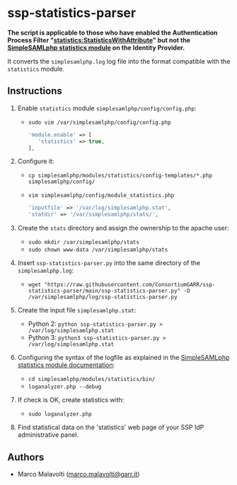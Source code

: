 # ssp-statistics-parser

**The script is applicable to those who have enabled the Authentication Process Filter "[statistics:StatisticsWithAttribute](https://simplesamlphp.org/docs/contrib_modules/statistics/authproc_statisticswithattribute.html)" but not the [SimpleSAMLphp statistics module](https://simplesamlphp.org/docs/contrib_modules/statistics/statistics.html) on the Identity Provider.**

It converts the `simplesamlphp.log` log file into the format compatible with the `statistics` module.

## Instructions

1. Enable `statistics` module `simplesamlphp/config/config.php`:
   * `sudo vim /var/simplesamlphp/config/config.php`
   
     ```php
     'module.enable' => [
        'statistics' => true,
     ],
     ```

2. Configure it:
   * `cp simplesamlphp/modules/statistics/config-templates/*.php simplesamlphp/config/`
   * `vim simplesamlphp/config/module_statistics.php`
   
     ```php
     'inputfile' => '/var/log/simplesamlphp.stat',
     'statdir' => '/var/simplesamlphp/stats/',
     ```

3. Create the `stats` directory and assign the ownership to the apache user:
   * `sudo mkdir /var/simplesamlphp/stats`
   * `sudo chown www-data /var/simplesamlphp/stats`
   
4. Insert `ssp-statistics-parser.py` into the same directory of the `simplesamlphp.log`:
   * `wget "https://raw.githubusercontent.com/ConsortiumGARR/ssp-statistics-parser/main/ssp-statistics-parser.py" -O /var/simplesamlphp/log/ssp-statistics-parser.py`

5. Create the input file `simplesamlphp.stat`:
   * Python 2: `python ssp-statistics-parser.py > /var/log/simplesamlphp.stat`
   * Python 3: `python3 ssp-statistics-parser.py > /var/log/simplesamlphp.stat`

6. Configuring the syntax of the logfile as explained in the [SimpleSAMLphp statistics module documentation](https://simplesamlphp.org/docs/contrib_modules/statistics/statistics.html):
   * `cd simplesamlphp/modules/statistics/bin/`
   * `loganalyzer.php --debug`

7. If check is OK, create statistics with:
   * `sudo loganalyzer.php`

8. Find statistical data on the 'statistics' web page of your SSP IdP administrative panel.

## Authors
 * Marco Malavolti (marco.malavolti@garr.it)
